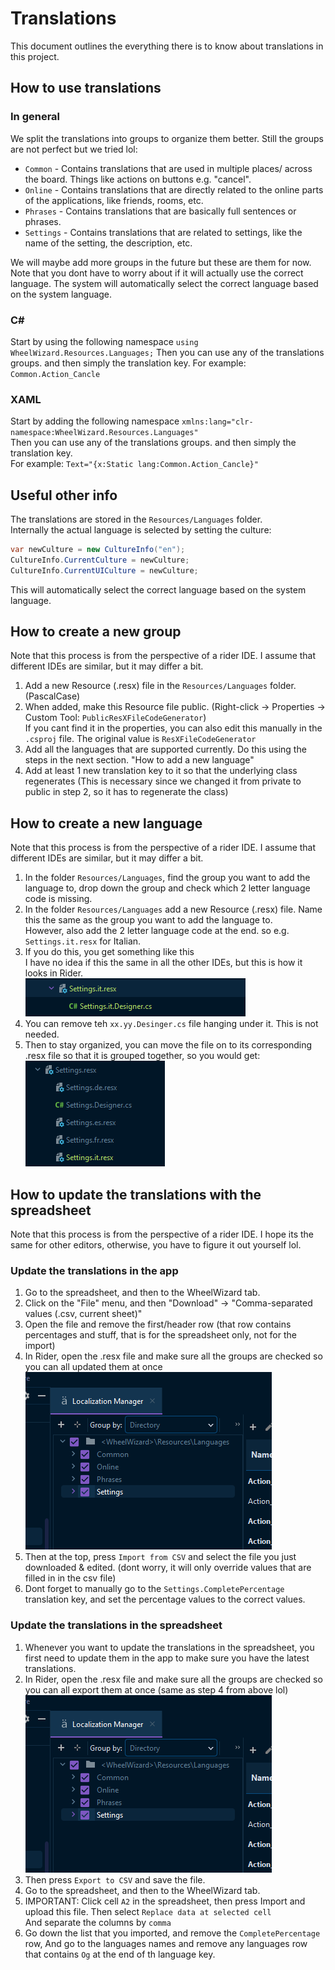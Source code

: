 # Translations

This document outlines the everything there is to know about translations in this project.

## How to use translations

### In general
We split the translations into groups to organize them better. Still the groups are not perfect but we tried lol:
- `Common` - Contains translations that are used in multiple places/ across the board. Things like actions on buttons e.g. "cancel".
- `Online` - Contains translations that are directly related to the online parts of the applications, like friends, rooms, etc.
- `Phrases` - Contains translations that are basically full sentences or phrases.
- `Settings` - Contains translations that are related to settings, like the name of the setting, the description, etc.

We will maybe add more groups in the future but these are them for now.  
Note that you dont have to worry about if it will actually use the correct language. The system will automatically select the correct language based on the system language.

### C#
Start by using the following namespace `using WheelWizard.Resources.Languages;`
Then you can use any of the translations groups. and then simply the translation key. For example: `Common.Action_Cancle`

### XAML
Start by adding the following namespace `xmlns:lang="clr-namespace:WheelWizard.Resources.Languages"`  
Then you can use any of the translations groups. and then simply the translation key.  
For example: `Text="{x:Static lang:Common.Action_Cancle}"`

## Useful other info
The translations are stored in the `Resources/Languages` folder.  
Internally the actual language is selected by setting the culture:
```csharp
var newCulture = new CultureInfo("en");
CultureInfo.CurrentCulture = newCulture;
CultureInfo.CurrentUICulture = newCulture;
```
This will automatically select the correct language based on the system language.


## How to create a new group
Note that this process is from the perspective of a rider IDE. I assume that different IDEs are similar, but it may differ a bit.
1. Add a new Resource (.resx) file in the `Resources/Languages` folder. (PascalCase) 
2. When added, make this Resource file public. (Right-click -> Properties -> Custom Tool: `PublicResXFileCodeGenerator`)  
If you cant find it in the properties, you can also edit this manually in the `.csproj` file. The original value is `ResXFileCodeGenerator`
3. Add all the languages that are supported currently. Do this using the steps in the next section. "How to add a new language"
4. Add at least 1 new translation key to it so that the underlying class regenerates (This is necessary since we changed it from private to public in step 2, so it has to regenerate the class)

## How to create a new language
Note that this process is from the perspective of a rider IDE. I assume that different IDEs are similar, but it may differ a bit.
1. In the folder `Resources/Languages`, find the group you want to add the language to, drop down the group and check which 2 letter language code is missing.
2. In the folder `Resources/Languages` add a new Resource (.resx) file. Name this the same as the group you want to add the language to.  
However, also add the 2 letter language code at the end. so e.g. `Settings.it.resx` for Italian.
3. If you do this, you get something like this  
   I have no idea if this the same in all the other IDEs, but this is how it looks in Rider.  
   ![translation_file_example.png](Images/translation_file_example.png)
4. You can remove teh `xx.yy.Desinger.cs` file hanging under it. This is not needed.
5. Then to stay organized, you can move the file on to its corresponding .resx file so that it is grouped together, so you would get:   
![translation_group_file_example.png](Images/translation_group_file_example.png)

## How to update the translations with the spreadsheet
Note that this process is from the perspective of a rider IDE. I hope its the same for other editors, otherwise, you have to figure it out yourself lol.
### Update the translations in the app
1. Go to the spreadsheet, and then to the WheelWizard tab.
2. Click on the "File" menu, and then "Download" -> "Comma-separated values (.csv, current sheet)"
3. Open the file and remove the first/header row (that row contains percentages and stuff, that is for the spreadsheet only, not for the import)
4. In Rider, open the .resx file and make sure all the groups are checked so you can all updated them at once   
![translations_all_files_example.png](Images/translations_all_files_example.png)
5. Then at the top, press `Import from CSV` and select the file you just downloaded & edited. (dont worry, it will only override values that are filled in in the csv file)
6. Dont forget to manually go to the `Settings.CompletePercentage` translation key, and set the percentage values to the correct values.
### Update the translations in the spreadsheet
1. Whenever you want to update the translations in the spreadsheet, you first need to update them in the app to make sure you have the latest translations.
2. In Rider, open the .resx file and make sure all the groups are checked so you can all export them at once (same as step 4 from above lol)  
   ![translations_all_files_example.png](Images/translations_all_files_example.png)
3. Then press `Export to CSV` and save the file.
4. Go to the spreadsheet, and then to the WheelWizard tab.
5. IMPORTANT: Click cell `A2` in the spreadsheet, then press Import and upload this file. Then select `Replace data at selected cell`  
   And separate the columns by `comma`
6. Go down the list that you imported, and remove the `CompletePercentage` row, And go to the languages names and remove any languages row that contains `Og` at the end of th language key.